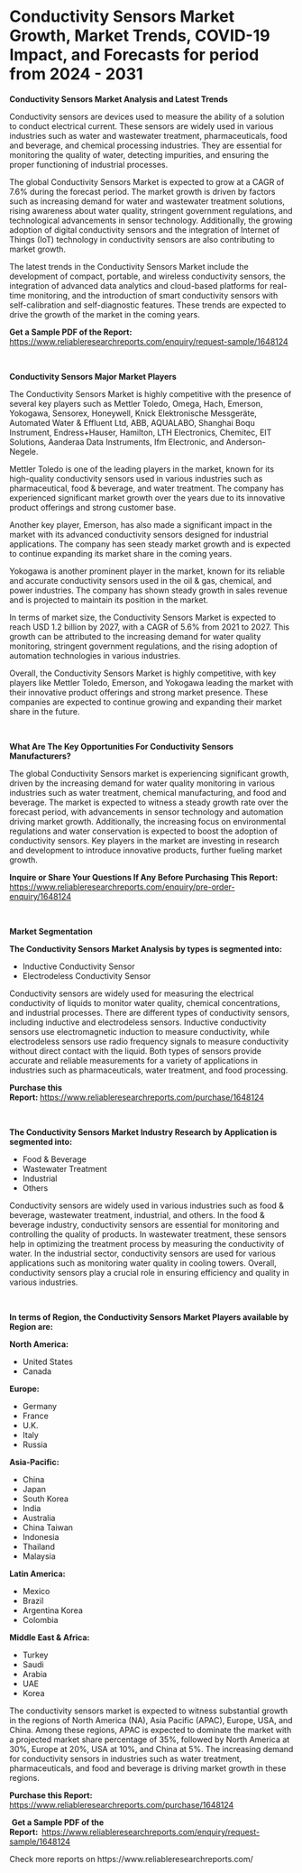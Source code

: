 <p><h1>Conductivity Sensors Market Growth, Market Trends, COVID-19 Impact, and Forecasts for period from 2024 - 2031</h1></p><p><strong>Conductivity Sensors Market Analysis and Latest Trends</strong></p>
<p><p>Conductivity sensors are devices used to measure the ability of a solution to conduct electrical current. These sensors are widely used in various industries such as water and wastewater treatment, pharmaceuticals, food and beverage, and chemical processing industries. They are essential for monitoring the quality of water, detecting impurities, and ensuring the proper functioning of industrial processes.</p><p>The global Conductivity Sensors Market is expected to grow at a CAGR of 7.6% during the forecast period. The market growth is driven by factors such as increasing demand for water and wastewater treatment solutions, rising awareness about water quality, stringent government regulations, and technological advancements in sensor technology. Additionally, the growing adoption of digital conductivity sensors and the integration of Internet of Things (IoT) technology in conductivity sensors are also contributing to market growth.</p><p>The latest trends in the Conductivity Sensors Market include the development of compact, portable, and wireless conductivity sensors, the integration of advanced data analytics and cloud-based platforms for real-time monitoring, and the introduction of smart conductivity sensors with self-calibration and self-diagnostic features. These trends are expected to drive the growth of the market in the coming years.</p></p>
<p><strong>Get a Sample PDF of the Report:&nbsp;</strong> <a href="https://www.reliableresearchreports.com/enquiry/request-sample/1648124">https://www.reliableresearchreports.com/enquiry/request-sample/1648124</a></p>
<p>&nbsp;</p>
<p><strong>Conductivity Sensors Major Market Players</strong></p>
<p><p>The Conductivity Sensors Market is highly competitive with the presence of several key players such as Mettler Toledo, Omega, Hach, Emerson, Yokogawa, Sensorex, Honeywell, Knick Elektronische Messgeräte, Automated Water & Effluent Ltd, ABB, AQUALABO, Shanghai Boqu Instrument, Endress+Hauser, Hamilton, LTH Electronics, Chemitec, EIT Solutions, Aanderaa Data Instruments, Ifm Electronic, and Anderson-Negele.</p><p>Mettler Toledo is one of the leading players in the market, known for its high-quality conductivity sensors used in various industries such as pharmaceutical, food & beverage, and water treatment. The company has experienced significant market growth over the years due to its innovative product offerings and strong customer base.</p><p>Another key player, Emerson, has also made a significant impact in the market with its advanced conductivity sensors designed for industrial applications. The company has seen steady market growth and is expected to continue expanding its market share in the coming years.</p><p>Yokogawa is another prominent player in the market, known for its reliable and accurate conductivity sensors used in the oil & gas, chemical, and power industries. The company has shown steady growth in sales revenue and is projected to maintain its position in the market.</p><p>In terms of market size, the Conductivity Sensors Market is expected to reach USD 1.2 billion by 2027, with a CAGR of 5.6% from 2021 to 2027. This growth can be attributed to the increasing demand for water quality monitoring, stringent government regulations, and the rising adoption of automation technologies in various industries.</p><p>Overall, the Conductivity Sensors Market is highly competitive, with key players like Mettler Toledo, Emerson, and Yokogawa leading the market with their innovative product offerings and strong market presence. These companies are expected to continue growing and expanding their market share in the future.</p></p>
<p>&nbsp;</p>
<p><strong>What Are The Key Opportunities For Conductivity Sensors Manufacturers?</strong></p>
<p><p>The global Conductivity Sensors market is experiencing significant growth, driven by the increasing demand for water quality monitoring in various industries such as water treatment, chemical manufacturing, and food and beverage. The market is expected to witness a steady growth rate over the forecast period, with advancements in sensor technology and automation driving market growth. Additionally, the increasing focus on environmental regulations and water conservation is expected to boost the adoption of conductivity sensors. Key players in the market are investing in research and development to introduce innovative products, further fueling market growth.</p></p>
<p><strong>Inquire or Share Your Questions If Any Before Purchasing This Report:</strong> <a href="https://www.reliableresearchreports.com/enquiry/pre-order-enquiry/1648124">https://www.reliableresearchreports.com/enquiry/pre-order-enquiry/1648124</a></p>
<p>&nbsp;</p>
<p><strong>Market Segmentation</strong></p>
<p><strong>The Conductivity Sensors Market Analysis by types is segmented into:</strong></p>
<p><ul><li>Inductive Conductivity Sensor</li><li>Electrodeless Conductivity Sensor</li></ul></p>
<p><p>Conductivity sensors are widely used for measuring the electrical conductivity of liquids to monitor water quality, chemical concentrations, and industrial processes. There are different types of conductivity sensors, including inductive and electrodeless sensors. Inductive conductivity sensors use electromagnetic induction to measure conductivity, while electrodeless sensors use radio frequency signals to measure conductivity without direct contact with the liquid. Both types of sensors provide accurate and reliable measurements for a variety of applications in industries such as pharmaceuticals, water treatment, and food processing.</p></p>
<p><strong>Purchase this Report:&nbsp;</strong><a href="https://www.reliableresearchreports.com/purchase/1648124">https://www.reliableresearchreports.com/purchase/1648124</a></p>
<p>&nbsp;</p>
<p><strong>The Conductivity Sensors Market Industry Research by Application is segmented into:</strong></p>
<p><ul><li>Food & Beverage</li><li>Wastewater Treatment</li><li>Industrial</li><li>Others</li></ul></p>
<p><p>Conductivity sensors are widely used in various industries such as food & beverage, wastewater treatment, industrial, and others. In the food & beverage industry, conductivity sensors are essential for monitoring and controlling the quality of products. In wastewater treatment, these sensors help in optimizing the treatment process by measuring the conductivity of water. In the industrial sector, conductivity sensors are used for various applications such as monitoring water quality in cooling towers. Overall, conductivity sensors play a crucial role in ensuring efficiency and quality in various industries.</p></p>
<p>&nbsp;</p>
<p><strong>In terms of Region, the Conductivity Sensors Market Players available by Region are:</strong></p>
<p>
    <p> <strong> North America: </strong>
        <ul>
            <li>United States</li>
            <li>Canada</li>
        </ul>
        </p> 
    <p> <strong> Europe: </strong>
        <ul>
            <li>Germany</li>
            <li>France</li>
            <li>U.K.</li>
            <li>Italy</li>
            <li>Russia</li>
        </ul>
        </p> 
    <p> <strong> Asia-Pacific: </strong>
        <ul>
            <li>China</li>
            <li>Japan</li>
            <li>South Korea</li>
            <li>India</li>
            <li>Australia</li>
            <li>China Taiwan</li>
            <li>Indonesia</li>
            <li>Thailand</li>
            <li>Malaysia</li>
        </ul>
        </p> 
    <p> <strong> Latin America: </strong>
        <ul>
            <li>Mexico</li>
            <li>Brazil</li>
            <li>Argentina Korea</li>
            <li>Colombia</li>
        </ul>
        </p> 
    <p> <strong> Middle East & Africa: </strong>
        <ul>
            <li>Turkey</li>
            <li>Saudi</li>
            <li>Arabia</li>
            <li>UAE</li>
            <li>Korea</li>
        </ul>
    </p>
    </p>
<p><p>The conductivity sensors market is expected to witness substantial growth in the regions of North America (NA), Asia Pacific (APAC), Europe, USA, and China. Among these regions, APAC is expected to dominate the market with a projected market share percentage of 35%, followed by North America at 30%, Europe at 20%, USA at 10%, and China at 5%. The increasing demand for conductivity sensors in industries such as water treatment, pharmaceuticals, and food and beverage is driving market growth in these regions.</p></p>
<p><strong>Purchase this Report: </strong><a href="https://www.reliableresearchreports.com/purchase/1648124">https://www.reliableresearchreports.com/purchase/1648124</a></p>
<p>&nbsp;<strong>Get a Sample PDF of the Report:&nbsp;&nbsp;</strong><a href="https://www.reliableresearchreports.com/enquiry/request-sample/1648124">https://www.reliableresearchreports.com/enquiry/request-sample/1648124</a></p>
<p><strong></strong></p>
<p>Check more reports on https://www.reliableresearchreports.com/</p>